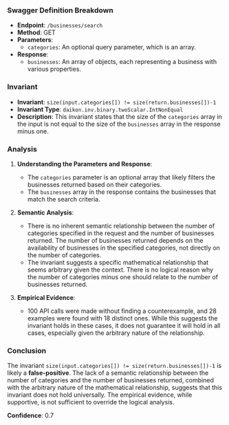 ### Swagger Definition Breakdown

- **Endpoint**: `/businesses/search`
- **Method**: GET
- **Parameters**: 
  - `categories`: An optional query parameter, which is an array.
- **Response**: 
  - `businesses`: An array of objects, each representing a business with various properties.

### Invariant

- **Invariant**: `size(input.categories[]) != size(return.businesses[])-1`
- **Invariant Type**: `daikon.inv.binary.twoScalar.IntNonEqual`
- **Description**: This invariant states that the size of the `categories` array in the input is not equal to the size of the `businesses` array in the response minus one.

### Analysis

1. **Understanding the Parameters and Response**:
   - The `categories` parameter is an optional array that likely filters the businesses returned based on their categories.
   - The `businesses` array in the response contains the businesses that match the search criteria.

2. **Semantic Analysis**:
   - There is no inherent semantic relationship between the number of categories specified in the request and the number of businesses returned. The number of businesses returned depends on the availability of businesses in the specified categories, not directly on the number of categories.
   - The invariant suggests a specific mathematical relationship that seems arbitrary given the context. There is no logical reason why the number of categories minus one should relate to the number of businesses returned.

3. **Empirical Evidence**:
   - 100 API calls were made without finding a counterexample, and 28 examples were found with 18 distinct ones. While this suggests the invariant holds in these cases, it does not guarantee it will hold in all cases, especially given the arbitrary nature of the relationship.

### Conclusion

The invariant `size(input.categories[]) != size(return.businesses[])-1` is likely a **false-positive**. The lack of a semantic relationship between the number of categories and the number of businesses returned, combined with the arbitrary nature of the mathematical relationship, suggests that this invariant does not hold universally. The empirical evidence, while supportive, is not sufficient to override the logical analysis.

**Confidence**: 0.7

